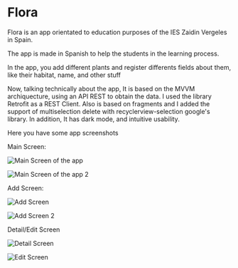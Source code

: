 # Flora

Flora is an app orientated to education purposes of the IES Zaidin Vergeles in Spain. 

The app is made in Spanish to help the students in the learning process.

In the app, you add different plants and register differents fields about them, like their habitat, name, and other stuff

Now, talking technically about the app, It is based on the MVVM archiquecture, using an API REST to obtain the data. I used the library Retrofit as a REST Client.
Also is based on fragments and I added the support of multiselection delete with recyclerview-selection google's library. In addition, It has dark mode, and intuitive usability.

Here you have some app screenshots

Main Screen:

![Main Screen of the app](screenshot/screenshot_recycler.png?raw=true)

![Main Screen of the app 2](screenshot/screenshot_recycler2.png?raw=true)

Add Screen:

![Add Screen](screenshot/screenshot_add.png?raw=true)

![Add Screen 2](screenshot/screenshot_add_2png.png?raw=true)

Detail/Edit Screen

![Detail Screen](screenshot/screenshot_detai.png?raw=true)

![Edit Screen](screenshot/screenshot_edit.png?raw=true)
